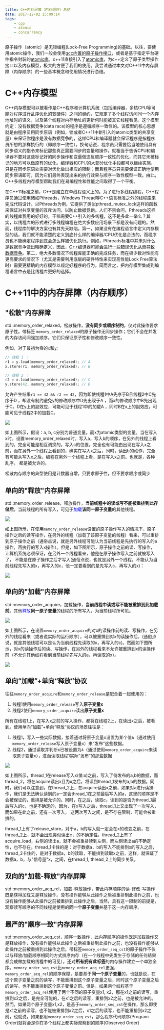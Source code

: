 ```yaml
---
title: C++内存屏障（内存顺序）总结
date: 2017-12-02 15:09:14
tags: 
	- cpp
	- atomic
	- concurrency
---
```


原子操作（atomic）是无锁编程(Lock-Free Programming)的基础。以往，要使用atomic操作，我们一般会使用[gcc内置的原子操作接口](https://gcc.gnu.org/onlinedocs/gcc-4.9.2/gcc/_005f_005fatomic-Builtins.html)，或者是基于指定平台硬件指令封装的[atomic库](https://github.com/ivmai/libatomic_ops)。c\++11直接引入了[atomic库](http://en.cppreference.com/w/cpp/atomic)，为c\++定义了原子类型操作接口以及内存模型，极大的方便了我们的使用。我尝试通过本文对C++11中内存屏障（内存顺序）的一些基本概念和使用情况进行总结。


<!-- more -->

# C++内存模型

C\++内存模型可以被看作是C\++程序和计算机系统（包括编译器，多核CPU等可能对程序进行乱序优化的软硬件）之间的契约，它规定了多个线程访问同一个内存地址时的语义，以及某个线程对内存地址的更新何时能被其它线程看见。这个模型约定：没有数据竞争(data race)的程序是遵循顺序一致性的。该模型的核心思想就是由程序员用同步原语（例如，锁或者C\++11中新引入的atomic类型的共享变量）来保证你程序是没有数据竞争的，这样CPU和编译器就会保证程序是按程序员所想的那样执行的（即顺序一致性）。换句话说，程序员只需要恰当地使用具有同步语义的指令来标记那些真正需要同步的变量和操作，就相当于告诉CPU和编译器不要对这些标记好的同步操作和变量做违反顺序一致性的优化，而其它未被标记的地方可以做原有的优化。编译器和CPU的大部分优化手段都可以继续实施，只是在同步原语处需要对优化做出相应的限制；而且程序员只需要保证正确地使用同步原语即可，因为它们最终表现出来的执行效果与顺序一致性模型一致。由此，C\++多线程内存模型帮助我们在易编程性和性能之间取得了一个平衡。

在C\++11标准之前，C\++是建立在单线程语义上的。为了进行多线程编程，C\++程序员通过使用诸如Pthreads，Windows Thread等C\++语言标准之外的线程库来完成代码设计。以Pthreads为例，它提供了类似pthread_mutex_lock这样的函数来保证对共享变量的互斥访问，以防止数据竞跑。人们不禁会问，Pthreads这样的线程库我用的好好的，干嘛需要C\++引入的多线程，这不是多此一举么？其实，以线程库的形式进行多线程编程在绝大多数应用场景下都是没有问题的。然而，线程库的解决方案也有其先天缺陷。第一，如果没有在编程语言中定义内存模型的话，我们就不能清楚的定义到底什么样的编译器/CPU优化是合法的，而程序员也不能确定程序到底会怎么样被优化执行。例如，Pthreads标准中并未对什么是数据竞争做出精确定义，因此，[C\++编译器可能会进行一些错误优化从而导致数据竞争](https://dl.acm.org/citation.cfm?id=1065042)。第二，绝大多数情况下线程库能正确的完成任务，而在极少数对性能有更高要求的情况下（尤其是需要利用底层的硬件特性来实现高性能Lock Free算法时）需要更精确的内存模型以规定好程序的行为。简而言之，把内存模型集成到编程语言中去是比线程库更好的选择。

# C++11中的内存屏障（内存顺序）

## "松散"内存屏障

std::memory_order_relaxed，松散操作，**没有同步或顺序制约**，仅对此操作要求原子性。带标签 `memory_order_relaxed`的原子操作无同步操作；它们不会在并发的内存访问间强加顺序。它们只保证原子性和修改顺序一致性。

例如，对于最初为零的`x`和`y`:

```cpp
// 线程 1 ：
r1 = y.load(memory_order_relaxed); // A
x.store(r1, memory_order_relaxed); // B

// 线程 2 ：
r2 = x.load(memory_order_relaxed); // C 
y.store(42, memory_order_relaxed); // D
```

允许产生结果`r1 == 42 && r2 == 42`，因为即使线程1中A先序于B且线程2中C先序于D ，却没有制约避免y的修改顺序中D先出现于A ，而x的修改顺序中B先出现于C。D在y上的副效应，可能可见于线程1中的加载A ，同时B在x上的副效应，可能可见于线程2中的加载C。

![](http://og43lpuu1.bkt.clouddn.com/cpp_atomic_summary/img/01_relax_mode.png)

如上图所示，假设：a, b, c分别为普通变量，而x为atomic类型的变量，当在写入x时，设置memory_order_relaxed时，写入a，写入b的顺序，在另外的线程上看到的，完全可能是相互调换的，写入c的位置，完全也有可能由出现在写入x之前，而在另外一个线程上看到的，确实在写入x之后，同时，读出b的动作，完全有可能从写入x之后，编程在另外一个线程上看，是在写入x之前。也就是，各种乱序， 都是被允许的。

松散内存顺序的典型使用是计数器自增，只要求原子性，但不要求顺序或同步

## 单向的"释放"内存屏障

std::memory_order_release，释放操作，**当前线程中的读或写不能被重排到此存储后**。当前线程的所有写入，可见于<font color="#0000FF">加载</font>**该同一原子变量**的其他线程。

![](http://og43lpuu1.bkt.clouddn.com/cpp_atomic_summary/img/02_release_mode_ok.png)

如上图所示，在使用`memory_order_release`设置的原子操作写入的情况下，原子操作之后的读写操作，在另外的线程（加载了该原子变量的线程）看来，可以重排到原子操作之前（通俗点说，就是另外线程可能认为当前线程是先执行的写入的a操作，再执行的写入x操作）。但是，如下图所示，原子操作之前的读、写操作，计算机系统必须保证，在另外一个线程看来，他是在原子操作写入之前就被写入了， 不能是在原子操作之后才写入(通俗点说，也就是另外一个线程，不能认为当前线程先写入的x，再写入的c，他一定要看到的是先写入c，再写入的x)：

![](http://og43lpuu1.bkt.clouddn.com/cpp_atomic_summary/img/03_release_mode_not_ok.png)


## 单向的"加载"内存屏障

std::memory_order_acquire，加载操作，**当前线程中读或写不能被重排到此加载前**。其他<font color="#0000FF">释放</font>**同一原子变量**的线程的所有写入，为当前线程所可见。

![](http://og43lpuu1.bkt.clouddn.com/cpp_atomic_summary/img/04_acquire_mode_ok.png)

如上图所示，在设置`memory_order_acquire`的对x的读操作前的读、写操作，在另外的线程看来（或者说实际的运行顺序），可以被重排到对x的读操作后，(通俗点说，就是其他线程可以是认为当前线程先读取的x，再写入的c)。然而如下图所示，对x的读操作后的读、写操作，在另外的线程看来不允许被重排到x的读操作前（不允许其他线程看到当前线程先写入的a，再读取的x）。

![](http://og43lpuu1.bkt.clouddn.com/cpp_atomic_summary/img/05_acquire_mode_not_ok.png)

## 单向“加载”+单向“释放”协议

往往`memory_order_acquire`和`memory_order_release`是配合着一起使用的：
1. 线程1使用`memory_order_release`写入**原子变量x**
2. 线程2使用`memory_order_acquire`读出**原子变量x**

所有在线程1上，在写入x之前的写入操作，都将在线程2上，在读出x之后，被看到。使用单向“加载”+单向“释放”协议的场景往往是：
1. 线程1，写入一些实际数据，接着通过将原子变量x设置为某个值`A`（通过使用`memory_order_release`写入原子变量x）来“发布”这些数据。
2. 线程2，通过读取并判断x已被设置为`A`（通过使用`memory_order_acquire`来读取原子变量x），进而读取线程1实际“发布”的那些数据

![](http://og43lpuu1.bkt.clouddn.com/cpp_atomic_summary/img/06_release_acquire_protocol.png)

如上图所示，thread_1在release写入x(值:`A`)之前，写入了待发布的a,b的数据，而thread_2，将在acquire读出x且为`A`之后，将读到thread_1发布的a,b的数据。同时，我们可以注意到，在thread_2上，在acquire读出x之前，如果对a进行读操作，我们是无法确认读到的a一定会thread_1在之前最后写入的a，这里的顺序是不会被保证的，重排是被允许的。同时，在之后，读取c，读到的是否为thread_1最后写入的c，也是不确定的，因为，在x写入之后，thread_1上又出现了一次写入，而如果在此之前，还有一次写入， 这两次写入之间，是不存在限制，可能会被重排的。

thread_1上有了release_store，对于a，b的写入就一定会在x的改变之前，在thread_2上，就不会出现类似读出c，的不确定性。thread_2上有了acquire_load，右侧的读出a，就不会被重排读到左侧，而左侧读出a的不确定性，也不存在。thread_1卡住的是：对于数据a，b的写入不能排到x的写入之后，thread_2卡住的，是对于数据a，b的读取，不能排到读取x之前，这样，就保证了数据a，b，与"信号量"x，之间，在thread_1, thread_2上的同步关系。

## 双向的"加载-释放"内存屏障

std::memory_order_acq_rel，加载-释放操作，带此内存顺序的读-修改-写操作既是获得加载又是释放操作。没有操作能够从此操作之后被重排到此操作之前，也没有操作能够从此操作之前被重排到此操作之后，当然，具有这一限制的前提是，观察读写顺序的不同线程是使用的**同一个原子变量**并基于这一内存顺序。

## 最严的"顺序一致"内存屏障

std::memory_order_seq_cst，顺序一致操作，此内存顺序的操作既是加载操作又是释放操作，没有操作能够从此操作之后被重排到此操作之前，也没有操作能够从此操作之前被重排到此操作之后。带标签`memory_order_seq_cst`的原子操作不仅以与释放/加载顺序相同的方式排序内存（在一个线程中先发生于存储的任何结果都变成做加载的线程中的可见），还对**所有拥有此标签**的内存操作建立一个单独全序。`memory_order_seq_cst`比`memory_order_acq_rel`更强，`memory_order_acq_rel`的顺序保障，是要基于**同一个原子变量**的，也就是说，在这个原子变量之前的读写，不能重排到这个原子变量之后，同时这个原子变量之后的读写，也不能重排到这个原子变量之前。但是，如果两个线程基于`memory_order_acq_rel`使用了两个不同的原子变量x1, x2，那在x1之前的读写，重排到x2之后，是完全可能的，在x1之后的读写，重排到x2之前，也是被允许的。然而，如果两个原子变量x1,x2，是基于`memory_order_seq_cst`在操作，那么即使是x1之前的读写，也不能被重排到x2之后，x1之后的读写，也不能重排到x2之前，也就说，如果都用`memory_order_seq_cst`，那么程序代码顺序(Program Order)就将会是你在多个线程上都实际观察到的顺序(Observed Order)
